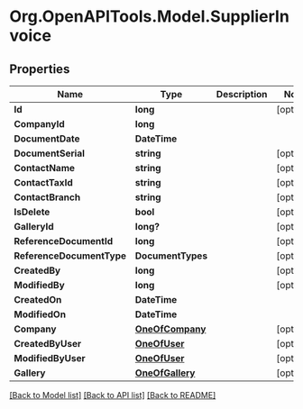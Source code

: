 # Org.OpenAPITools.Model.SupplierInvoice

## Properties

Name | Type | Description | Notes
------------ | ------------- | ------------- | -------------
**Id** | **long** |  | [optional] 
**CompanyId** | **long** |  | 
**DocumentDate** | **DateTime** |  | 
**DocumentSerial** | **string** |  | [optional] 
**ContactName** | **string** |  | [optional] 
**ContactTaxId** | **string** |  | [optional] 
**ContactBranch** | **string** |  | [optional] 
**IsDelete** | **bool** |  | [optional] 
**GalleryId** | **long?** |  | [optional] 
**ReferenceDocumentId** | **long** |  | [optional] 
**ReferenceDocumentType** | **DocumentTypes** |  | [optional] 
**CreatedBy** | **long** |  | [optional] 
**ModifiedBy** | **long** |  | [optional] 
**CreatedOn** | **DateTime** |  | 
**ModifiedOn** | **DateTime** |  | 
**Company** | [**OneOfCompany**](OneOfCompany.md) |  | [optional] 
**CreatedByUser** | [**OneOfUser**](OneOfUser.md) |  | [optional] 
**ModifiedByUser** | [**OneOfUser**](OneOfUser.md) |  | [optional] 
**Gallery** | [**OneOfGallery**](OneOfGallery.md) |  | [optional] 

[[Back to Model list]](../README.md#documentation-for-models) [[Back to API list]](../README.md#documentation-for-api-endpoints) [[Back to README]](../README.md)

